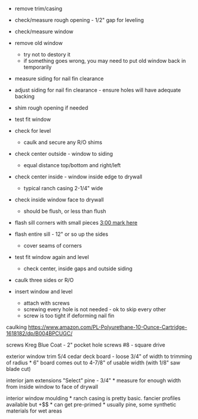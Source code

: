 * remove trim/casing

* check/measure rough opening - 1/2" gap for leveling

* check/measure window

* remove old window
    * try not to destory it
    * if something goes wrong, you may need to put old window back in temporarily

* measure siding for nail fin clearance

* adjust siding for nail fin clearance - ensure holes will have adequate backing

* shim rough opening if needed

* test fit window

* check for level
    * caulk and secure any R/O shims

* check center outside - window to siding
    * equal distance top/bottom and right/left

* check center inside - window inside edge to drywall
    * typical ranch casing 2-1/4" wide

* check inside window face to drywall
    * should be flush, or less than flush

* flash sill corners with small pieces [3:00 mark here](https://www.youtube.com/watch?v=TWma8ESrhlY)

* flash entire sill - 12" or so up the sides
    * cover seams of corners

* test fit window again and level
    * check center, inside gaps and outside siding 

* caulk three sides or R/O

* insert window and level
    * attach with screws
    * screwing every hole is not needed - ok to skip every other
    * screw is too tight if deforming nail fin


caulking
https://www.amazon.com/PL-Polyurethane-10-Ounce-Cartridge-1618182/dp/B004BPCUGC/

screws
Kreg Blue Coat - 2" pocket hole screws #8 - square drive

exterior window trim
5/4 cedar deck board - loose 3/4" of width to trimming of radius
    * 6" board comes out to 4-7/8" of usable width (with 1/8" saw blade cut)

interior jam extensions
"Select" pine - 3/4" 
    * measure for enough width from inside window to face of drywall

interior window moulding
    * ranch casing is pretty basic. fancier profiles available but +$$
    * can get pre-primed
    * usually pine, some synthetic materials for wet areas






